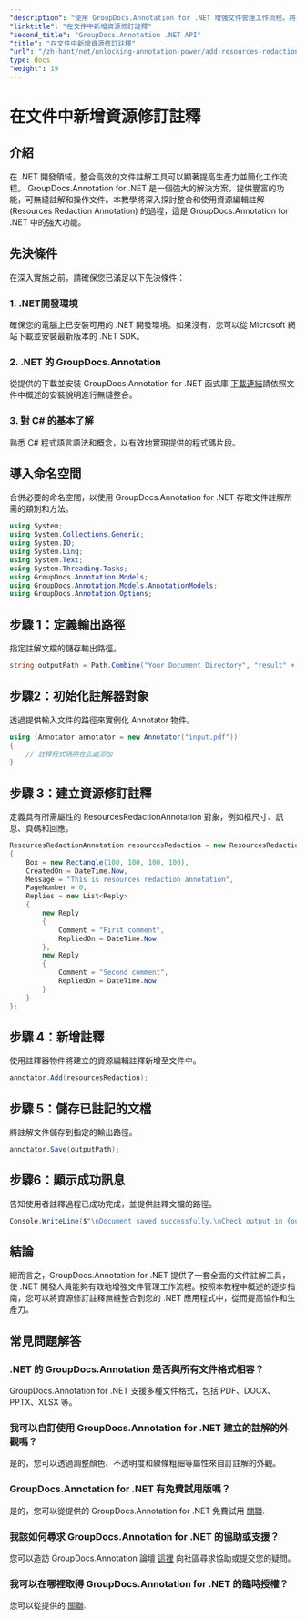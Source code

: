 ```yaml
---
"description": "使用 GroupDocs.Annotation for .NET 增強文件管理工作流程。將資源修訂註解無縫整合到您的 .NET 中，提高效率。"
"linktitle": "在文件中新增資源修訂註釋"
"second_title": "GroupDocs.Annotation .NET API"
"title": "在文件中新增資源修訂註釋"
"url": "/zh-hant/net/unlocking-annotation-power/add-resources-redaction-annotation/"
type: docs
"weight": 19
---
```


# 在文件中新增資源修訂註釋

## 介紹
在 .NET 開發領域，整合高效的文件註解工具可以顯著提高生產力並簡化工作流程。 GroupDocs.Annotation for .NET 是一個強大的解決方案，提供豐富的功能，可無縫註解和操作文件。本教學將深入探討整合和使用資源編輯註解 (Resources Redaction Annotation) 的過程，這是 GroupDocs.Annotation for .NET 中的強大功能。
## 先決條件
在深入實施之前，請確保您已滿足以下先決條件：
### 1. .NET開發環境
確保您的電腦上已安裝可用的 .NET 開發環境。如果沒有，您可以從 Microsoft 網站下載並安裝最新版本的 .NET SDK。
### 2. .NET 的 GroupDocs.Annotation
從提供的下載並安裝 GroupDocs.Annotation for .NET 函式庫 [下載連結](https://releases.groupdocs.com/annotation/net/)請依照文件中概述的安裝說明進行無縫整合。
### 3. 對 C# 的基本了解
熟悉 C# 程式語言語法和概念，以有效地實現提供的程式碼片段。

## 導入命名空間
合併必要的命名空間，以使用 GroupDocs.Annotation for .NET 存取文件註解所需的類別和方法。

```csharp
using System;
using System.Collections.Generic;
using System.IO;
using System.Linq;
using System.Text;
using System.Threading.Tasks;
using GroupDocs.Annotation.Models;
using GroupDocs.Annotation.Models.AnnotationModels;
using GroupDocs.Annotation.Options;
```
## 步驟 1：定義輸出路徑
指定註解文檔的儲存輸出路徑。
```csharp
string outputPath = Path.Combine("Your Document Directory", "result" + Path.GetExtension("input.pdf"));
```
## 步驟2：初始化註解器對象
透過提供輸入文件的路徑來實例化 Annotator 物件。
```csharp
using (Annotator annotator = new Annotator("input.pdf"))
{
    // 註釋程式碼將在此處添加
}
```
## 步驟 3：建立資源修訂註釋
定義具有所需屬性的 ResourcesRedactionAnnotation 對象，例如框尺寸、訊息、頁碼和回應。
```csharp
ResourcesRedactionAnnotation resourcesRedaction = new ResourcesRedactionAnnotation
{
    Box = new Rectangle(100, 100, 100, 100),
    CreatedOn = DateTime.Now,
    Message = "This is resources redaction annotation",
    PageNumber = 0,
    Replies = new List<Reply>
    {
        new Reply
        {
            Comment = "First comment",
            RepliedOn = DateTime.Now
        },
        new Reply
        {
            Comment = "Second comment",
            RepliedOn = DateTime.Now
        }
    }
};
```
## 步驟 4：新增註釋
使用註釋器物件將建立的資源編輯註釋新增至文件中。
```csharp
annotator.Add(resourcesRedaction);
```
## 步驟 5：儲存已註記的文檔
將註解文件儲存到指定的輸出路徑。
```csharp
annotator.Save(outputPath);
```
## 步驟6：顯示成功訊息
告知使用者註釋過程已成功完成，並提供註釋文檔的路徑。
```csharp
Console.WriteLine($"\nDocument saved successfully.\nCheck output in {outputPath}.");
```

## 結論
總而言之，GroupDocs.Annotation for .NET 提供了一套全面的文件註解工具，使 .NET 開發人員能夠有效地增強文件管理工作流程。按照本教程中概述的逐步指南，您可以將資源修訂註釋無縫整合到您的 .NET 應用程式中，從而提高協作和生產力。
## 常見問題解答
### .NET 的 GroupDocs.Annotation 是否與所有文件格式相容？
GroupDocs.Annotation for .NET 支援多種文件格式，包括 PDF、DOCX、PPTX、XLSX 等。
### 我可以自訂使用 GroupDocs.Annotation for .NET 建立的註解的外觀嗎？
是的，您可以透過調整顏色、不透明度和線條粗細等屬性來自訂註解的外觀。
### GroupDocs.Annotation for .NET 有免費試用版嗎？
是的，您可以從提供的 GroupDocs.Annotation for .NET 免費試用 [關聯](https://releases。groupdocs.com/).
### 我該如何尋求 GroupDocs.Annotation for .NET 的協助或支援？
您可以造訪 GroupDocs.Annotation 論壇 [這裡](https://forum.groupdocs.com/c/annotation/10) 向社區尋求協助或提交您的疑問。
### 我可以在哪裡取得 GroupDocs.Annotation for .NET 的臨時授權？
您可以從提供的 [關聯](https://purchase。groupdocs.com/temporary-license/).